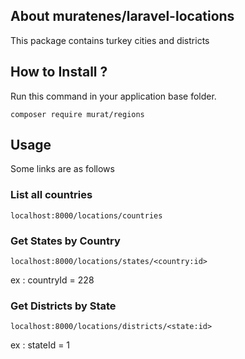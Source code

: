 
## About muratenes/laravel-locations

This package contains turkey cities and districts

## How to Install ?

Run this command in your application base folder.

`composer require murat/regions`

## Usage

Some links are as follows

### List all countries

`localhost:8000/locations/countries`

### Get States by Country

`localhost:8000/locations/states/<country:id>`

ex : countryId = 228

### Get Districts by State

`localhost:8000/locations/districts/<state:id>`

ex : stateId = 1
